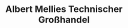 ---
title: "Albert Mellies Technischer Großhandel"
url: /osnabrueck/albert-mellies-technischer-grosshandel/
shop: Großhandel
---